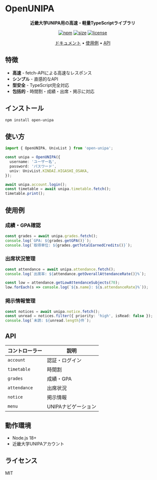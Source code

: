 # OpenUNIPA

<div align="center">

**近畿大学UNIPA用の高速・軽量TypeScriptライブラリ**

[![npm](https://img.shields.io/npm/v/open-unipa)](https://www.npmjs.com/package/open-unipa)
[![size](https://pkg-size.dev/badge/bundle/260109)](https://pkg-size.dev/open-unipa)
[![license](https://img.shields.io/badge/license-MIT-blue.svg)](LICENSE)

[ドキュメント](https://hirossan4049.github.io/OpenUNIPA/) • [使用例](#使用例) • [API](#api)

</div>

## 特徴

- **高速** - fetch-APIによる高速なレスポンス
- **シンプル** - 直感的なAPI
- **型安全** - TypeScript完全対応
- **包括的** - 時間割・成績・出席・掲示に対応

## インストール

```bash
npm install open-unipa
```

## 使い方

```typescript
import { OpenUNIPA, UnivList } from 'open-unipa';

const unipa = OpenUNIPA({
  username: 'ユーザー名',
  password: 'パスワード',
  univ: UnivList.KINDAI.HIGASHI_OSAKA,
});

await unipa.account.login();
const timetable = await unipa.timetable.fetch();
timetable.print();
```

## 使用例

### 成績・GPA確認

```typescript
const grades = await unipa.grades.fetch();
console.log(`GPA: ${grades.getGPA()}`);
console.log(`取得単位: ${grades.getTotalEarnedCredits()}`);
```

### 出席状況管理

```typescript
const attendance = await unipa.attendance.fetch();
console.log(`出席率: ${attendance.getOverallAttendanceRate()}%`);

const low = attendance.getLowAttendanceSubjects(70);
low.forEach(s => console.log(`${s.name}: ${s.attendanceRate}%`));
```

### 掲示情報管理

```typescript
const notices = await unipa.notice.fetch();
const unread = notices.filter({ priority: 'high', isRead: false });
console.log(`未読: ${unread.length}件`);
```

## API

| コントローラー | 説明 |
|------------|-------------|
| `account` | 認証・ログイン |
| `timetable` | 時間割 |
| `grades` | 成績・GPA |
| `attendance` | 出席状況 |
| `notice` | 掲示情報 |
| `menu` | UNIPAナビゲーション |

## 動作環境

- Node.js 18+
- 近畿大学UNIPAアカウント

## ライセンス

MIT